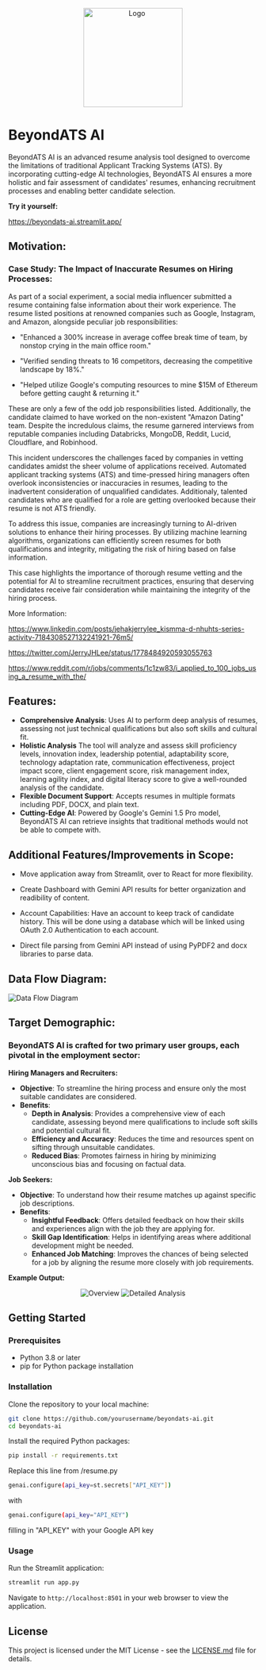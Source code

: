 <p align="center">
  <img src="image/logo.jpeg" alt="Logo" width="200px">
</p>

# BeyondATS AI

BeyondATS AI is an advanced resume analysis tool designed to overcome the limitations of traditional Applicant Tracking Systems (ATS). By incorporating cutting-edge AI technologies, BeyondATS AI ensures a more holistic and fair assessment of candidates' resumes, enhancing recruitment processes and enabling better candidate selection.

**Try it yourself:**

https://beyondats-ai.streamlit.app/



## Motivation: 
### Case Study: The Impact of Inaccurate Resumes on Hiring Processes:

As part of a social experiment, a social media influencer submitted a resume containing false information about their work experience. The resume listed positions at renowned companies such as Google, Instagram, and Amazon, alongside peculiar job responsibilities:

- "Enhanced a 300% increase in average coffee break time of team, by nonstop crying in the main office room."

- "Verified sending threats to 16 competitors, decreasing the competitive landscape by 18%."

- "Helped utilize Google's computing resources to mine $15M of Ethereum before getting caught & returning it."

These are only a few of the odd job responsibilities listed. Additionally, the candidate claimed to have worked on the non-existent "Amazon Dating" team. Despite the incredulous claims, the resume garnered interviews from reputable companies including Databricks, MongoDB, Reddit, Lucid, Cloudflare, and Robinhood.

This incident underscores the challenges faced by companies in vetting candidates amidst the sheer volume of applications received. Automated applicant tracking systems (ATS) and time-pressed hiring managers often overlook inconsistencies or inaccuracies in resumes, leading to the inadvertent consideration of unqualified candidates. Additionaly, talented candidates who are qualified for a role are getting overlooked because their resume is not ATS friendly. 

To address this issue, companies are increasingly turning to AI-driven solutions to enhance their hiring processes. By utilizing machine learning algorithms, organizations can efficiently screen resumes for both qualifications and integrity, mitigating the risk of hiring based on false information.

This case highlights the importance of thorough resume vetting and the potential for AI to streamline recruitment practices, ensuring that deserving candidates receive fair consideration while maintaining the integrity of the hiring process.

More Information:

https://www.linkedin.com/posts/jehakjerrylee_kismma-d-nhuhts-series-activity-7184308527132241921-76m5/

https://twitter.com/JerryJHLee/status/1778484920593055763

https://www.reddit.com/r/jobs/comments/1c1zw83/i_applied_to_100_jobs_using_a_resume_with_the/

## Features:

- **Comprehensive Analysis**: Uses AI to perform deep analysis of resumes, assessing not just technical qualifications but also soft skills and cultural fit.
- **Holistic Analysis** The tool will analyze and assess skill proficiency levels, innovation index, leadership potential, adaptability score, technology adaptation rate, communication effectiveness, project impact score, client engagement score, risk management index, learning agility index, and digital literacy score to give a well-rounded analysis of the candidate. 
- **Flexible Document Support**: Accepts resumes in multiple formats including PDF, DOCX, and plain text.
- **Cutting-Edge AI**: Powered by Google's Gemini 1.5 Pro model, BeyondATS AI can retrieve insights that traditional methods would not be able to compete with.

## Additional Features/Improvements in Scope:

- Move application away from Streamlit, over to React for more flexibility.

- Create Dashboard with Gemini API results for better organization and readibility of content.

- Account Capabilities: Have an account to keep track of candidate history. This will be done using a database which will be linked using OAuth 2.0 Authentication to each account.

- Direct file parsing from Gemini API instead of using PyPDF2 and docx libraries to parse data.


## Data Flow Diagram:

![Data Flow Diagram](image/datafeed.png)

## Target Demographic:

### BeyondATS AI is crafted for two primary user groups, each pivotal in the employment sector:

**Hiring Managers and Recruiters:**

- **Objective**: To streamline the hiring process and ensure only the most suitable candidates are considered.
- **Benefits**:
  - **Depth in Analysis**: Provides a comprehensive view of each candidate, assessing beyond mere qualifications to include soft skills and potential cultural fit.
  - **Efficiency and Accuracy**: Reduces the time and resources spent on sifting through unsuitable candidates.
  - **Reduced Bias**: Promotes fairness in hiring by minimizing unconscious bias and focusing on factual data.

**Job Seekers:**
- **Objective**: To understand how their resume matches up against specific job descriptions.
- **Benefits**:
  - **Insightful Feedback**: Offers detailed feedback on how their skills and experiences align with the job they are applying for.
  - **Skill Gap Identification**: Helps in identifying areas where additional development might be needed.
  - **Enhanced Job Matching**: Improves the chances of being selected for a job by aligning the resume more closely with job requirements.

**Example Output:**
<p align="center">
  <img src="image/Example1.png" alt="Overview">
  <img src="image/Example2.png" alt="Detailed Analysis">
</p>




## Getting Started

### Prerequisites

- Python 3.8 or later
- pip for Python package installation

### Installation

Clone the repository to your local machine:

```bash
git clone https://github.com/yourusername/beyondats-ai.git
cd beyondats-ai
```

Install the required Python packages:

```bash
pip install -r requirements.txt
```

Replace this line from /resume.py
```bash
genai.configure(api_key=st.secrets["API_KEY"])
```
with

```bash
genai.configure(api_key="API_KEY")
```

filling in "API_KEY" with your Google API key

### Usage

Run the Streamlit application:

```bash
streamlit run app.py
```

Navigate to `http://localhost:8501` in your web browser to view the application.


## License

This project is licensed under the MIT License - see the [LICENSE.md](LICENSE.md) file for details.




  
